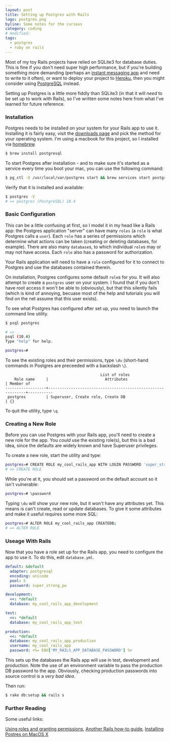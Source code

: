 ```yaml
---
layout: post
title: Setting up Postgres with Rails
logo: postgres.png
byline: Some notes for the curious
category: coding
# modified:
tags:
  - postgres
  - ruby on rails
---
```


Most of my toy Rails projects have relied on SQLite3 for database duties. This is fine if you don't need super high performance, but if you're building something more demanding (perhaps an [instant messaging app](https://github.com/StaphSynth/ptalk) and need to write to it often), or want to deploy your project to [Heroku](https://www.heroku.com/), then you might consider using [PostgreSQL](https://www.postgresql.org/) instead.

Setting up Postgres is a little more fiddly than SQLite3 (in that it will _need_ to be set up to work with Rails), so I've written some notes here from what I've learned for future reference.

### Installation

Postgres needs to be installed on your system for your Rails app to use it. Installing it is fairly easy, visit the [downloads page](https://www.postgresql.org/download/) and pick the method for your operating system. I'm using a macbook for this project, so I installed via [homebrew](https://brew.sh/).

```sh
$ brew install postgresql
```

To start Postgres after installation - and to make sure it's started as a service every time you boot your mac, you can use the following command:

```sh
$ pg_ctl -D /usr/local/var/postgres start && brew services start postgresql
```

Verify that it is installed and available:

```sh
$ postgres -V
# => postgres (PostgreSQL) 10.4
```

### Basic Configuration

This can be a little confusing at first, so I model it in my head like a Rails app: the Postgres application "server" can have many `roles` (a `role` is what Postgres calls a `user`).  Each `role` has a series of permissions which determine what actions can be taken (creating or deleting databases, for example). There are also many `database`s, to which individual `role`s may or may not have access. Each `role` also has a password for authorization.

Your Rails application will need to have a `role` configured for it to connect to Postgres and use the databases contained therein.

On installation, Postgres configures some default `role`s for you. It will also attempt to create a `postgres` user on your system. I found that if you don't have root access it won't be able to (obviously), but that this silently fails (which is kind of annoying, becuase most of the help and tutorials you will find on the net assume that this user exists).

To see what Postgres has configured after set up, you need to launch the command line utility.

```sh
$ psql postgres

# =>
psql (10.4)
Type "help" for help.

postgres=#
```

To see the existing roles and their permissions, type `\du` (short-hand commands in Postgres are preceeded with a backslash `\`).

```
                                          List of roles
    Role name     |                         Attributes                         | Member of
------------------+------------------------------------------------------------+-----------
 postgres         | Superuser, Create role, Create DB                          | {}
 ```

 To quit the utility, type `\q`.

### Creating a New Role

Before you can use Postgres with your Rails app, you'll need to create a new role for the app. You _could_ use the existing role(s), but this is a bad idea, since the defaults are widely known and have Superuser privileges.

To create a new role, start the utility and type:

```sh
postgres=# CREATE ROLE my_cool_rails_app WITH LOGIN PASSWORD 'super_strong_pw';
# => CREATE ROLE
```

While you're at it, you should set a password on the default account so it isn't vulnerable:

```sh
postgres=# \password
```

Typing `\du` will show your new role, but it won't have any attributes yet. This means is can't create, read or update databases. To give it some attributes and make it useful requires some more SQL:

```sh
postgres=# ALTER ROLE my_cool_rails_app CREATEDB;
# => ALTER ROLE
```

### Useage With Rails

Now that you have a role set up for the Rails app, you need to configure the app to use it. To do this, edit `database.yml`.

```yml
default: &default
  adapter: postgresql
  encoding: unicode
  pool: 5
  password: super_strong_pw

development:
  <<: *default
  database: my_cool_rails_app_development

test:
  <<: *default
  database: my_cool_rails_app_test

production:
  <<: *default
  database: my_cool_rails_app_production
  username: my_cool_rails_app
  password: <%= ENV['MY_RAILS_APP_DATABASE_PASSWORD'] %>
```

This sets up the databases the Rails app will use in test, development and production. Note the use of an environment variable to pass the production DB password to the app. Obviously, checking production passwords into source control is a _very bad idea_.

Then run:

```sh
$ rake db:setup && rails s
```

### Further Reading

Some useful links:

[Using roles and granting permissions](https://www.digitalocean.com/community/tutorials/how-to-use-roles-and-manage-grant-permissions-in-postgresql-on-a-vps--2), [Another Rails how-to guide](https://www.digitalocean.com/community/tutorials/how-to-setup-ruby-on-rails-with-postgres), [Installing Postres on MacOS X](https://www.codementor.io/engineerapart/getting-started-with-postgresql-on-mac-osx-are8jcopb)


